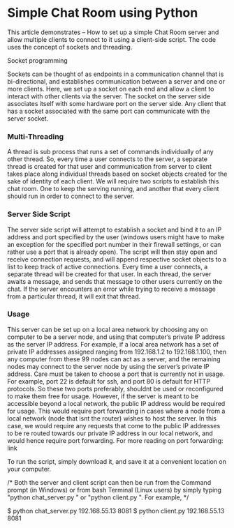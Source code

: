 # Simple Chat Room using Python

This article demonstrates – How to set up a simple Chat Room server and allow multiple clients to connect to it using a client-side script. The code uses the concept of sockets and threading.

Socket programming

Sockets can be thought of as endpoints in a communication channel that is bi-directional, and establishes communication between a server and one or more clients. Here, we set up a socket on each end and allow a client to interact with other clients via the server. The socket on the server side associates itself with some hardware port on the server side. Any client that has a socket associated with the same port can communicate with the server socket.



### Multi-Threading

A thread is sub process that runs a set of commands individually of any other thread. So, every time a user connects to the server, a separate thread is created for that user and communication from server to client takes place along individual threads based on socket objects created for the sake of identity of each client.
We will require two scripts to establish this chat room. One to keep the serving running, and another that every client should run in order to connect to the server.

### Server Side Script

The server side script will attempt to establish a socket and bind it to an IP address and port specified by the user (windows users might have to make an exception for the specified port number in their firewall settings, or can rather use a port that is already open). The script will then stay open and receive connection requests, and will append respective socket objects to a list to keep track of active connections. Every time a user connects,
a separate thread will be created for that user. In each thread, the server awaits a message, and sends that message to other users currently on the chat. If the server encounters an error while trying to receive a message from a particular thread, it will exit that thread.

### Usage

This server can be set up on a local area network by choosing any on computer to be a server node, and using that computer’s private IP address as the server IP address.
For example, if a local area network has a set of private IP addresses assigned ranging from 192.168.1.2 to 192.168.1.100, then any computer from these 99 nodes can act as a server, and the remaining nodes may connect to the server node by using the server’s private IP address. Care must be taken to choose a port that is currently not in usage. For example, port 22 is default for ssh, and port 80 is default for HTTP protocols. So these two ports preferably, shouldnt be used or reconfigured to make them free for usage.
However, if the server is meant to be accessible beyond a local network, the public IP address would be required for usage. This would require port forwarding in cases where a node from a local network (node that isnt the router) wishes to host the server. In this case, we would require any requests that come to the public IP addresses to be re routed towards our private IP address in our local network, and would hence require port forwarding.
For more reading on port forwarding: link

To run the script, simply download it, and save it at a convenient location on your computer.

/* Both the server and client script can then be run
   from the Command prompt (in Windows) or from bash 
   Terminal (Linux users) by simply typing 
   "python chat_server.py  " or "python client.py  ". 
   For example, */
   
$ python chat_server.py 192.168.55.13 8081
$ python client.py 192.168.55.13 8081
